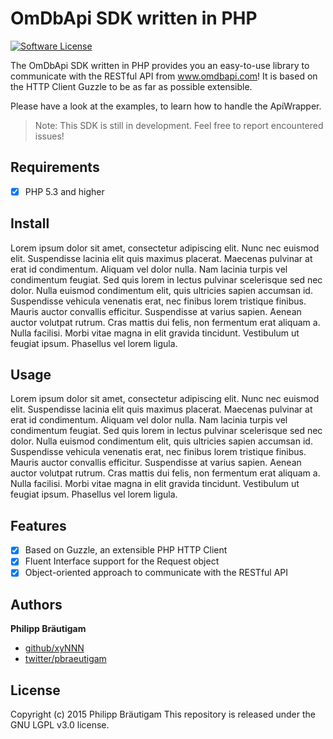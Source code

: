 # OmDbApi SDK written in PHP

[![Software License](https://img.shields.io/badge/license-LGPL%203.0-brightgreen.svg?style=flat-square)](LICENSE)

The OmDbApi SDK written in PHP provides you an easy-to-use library to communicate with the RESTful API from www.omdbapi.com!
It is based on the HTTP Client Guzzle to be as far as possible extensible.

Please have a look at the examples, to learn how to handle the ApiWrapper.

> Note: This SDK is still in development. Feel free to report encountered issues!

## Requirements

- [x] PHP 5.3 and higher

## Install

Lorem ipsum dolor sit amet, consectetur adipiscing elit. Nunc nec euismod elit. Suspendisse lacinia elit quis maximus placerat. Maecenas pulvinar at erat id condimentum. Aliquam vel dolor nulla. Nam lacinia turpis vel condimentum feugiat. Sed quis lorem in lectus pulvinar scelerisque sed nec dolor. Nulla euismod condimentum elit, quis ultricies sapien accumsan id. Suspendisse vehicula venenatis erat, nec finibus lorem tristique finibus. Mauris auctor convallis efficitur. Suspendisse at varius sapien. Aenean auctor volutpat rutrum. Cras mattis dui felis, non fermentum erat aliquam a. Nulla facilisi. Morbi vitae magna in elit gravida tincidunt. Vestibulum ut feugiat ipsum. Phasellus vel lorem ligula.

## Usage

Lorem ipsum dolor sit amet, consectetur adipiscing elit. Nunc nec euismod elit. Suspendisse lacinia elit quis maximus placerat. Maecenas pulvinar at erat id condimentum. Aliquam vel dolor nulla. Nam lacinia turpis vel condimentum feugiat. Sed quis lorem in lectus pulvinar scelerisque sed nec dolor. Nulla euismod condimentum elit, quis ultricies sapien accumsan id. Suspendisse vehicula venenatis erat, nec finibus lorem tristique finibus. Mauris auctor convallis efficitur. Suspendisse at varius sapien. Aenean auctor volutpat rutrum. Cras mattis dui felis, non fermentum erat aliquam a. Nulla facilisi. Morbi vitae magna in elit gravida tincidunt. Vestibulum ut feugiat ipsum. Phasellus vel lorem ligula.

## Features

- [x] Based on Guzzle, an extensible PHP HTTP Client
- [x] Fluent Interface support for the Request object
- [x] Object-oriented approach to communicate with the RESTful API

## Authors

**Philipp Bräutigam**

+ [github/xyNNN](https://github.com/xyNNN)
+ [twitter/pbraeutigam](http://twitter.com/pbraeutigam)

## License
Copyright (c) 2015 Philipp Bräutigam
This repository is released under the GNU LGPL v3.0 license.